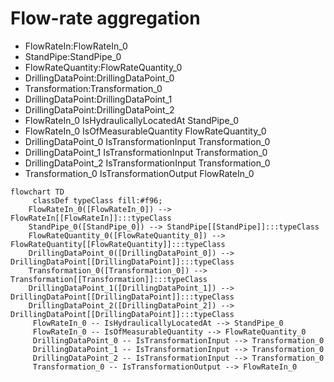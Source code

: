 # Flow-rate aggregation
- FlowRateIn:FlowRateIn_0
- StandPipe:StandPipe_0
- FlowRateQuantity:FlowRateQuantity_0
- DrillingDataPoint:DrillingDataPoint_0
- Transformation:Transformation_0
- DrillingDataPoint:DrillingDataPoint_1
- DrillingDataPoint:DrillingDataPoint_2
- FlowRateIn_0 IsHydraulicallyLocatedAt StandPipe_0
- FlowRateIn_0 IsOfMeasurableQuantity FlowRateQuantity_0
- DrillingDataPoint_0 IsTransformationInput Transformation_0
- DrillingDataPoint_1 IsTransformationInput Transformation_0
- DrillingDataPoint_2 IsTransformationInput Transformation_0
- Transformation_0 IsTransformationOutput FlowRateIn_0
```mermaid
flowchart TD
	 classDef typeClass fill:#f96;
	FlowRateIn_0([FlowRateIn_0]) --> FlowRateIn[[FlowRateIn]]:::typeClass
	StandPipe_0([StandPipe_0]) --> StandPipe[[StandPipe]]:::typeClass
	FlowRateQuantity_0([FlowRateQuantity_0]) --> FlowRateQuantity[[FlowRateQuantity]]:::typeClass
	DrillingDataPoint_0([DrillingDataPoint_0]) --> DrillingDataPoint[[DrillingDataPoint]]:::typeClass
	Transformation_0([Transformation_0]) --> Transformation[[Transformation]]:::typeClass
	DrillingDataPoint_1([DrillingDataPoint_1]) --> DrillingDataPoint[[DrillingDataPoint]]:::typeClass
	DrillingDataPoint_2([DrillingDataPoint_2]) --> DrillingDataPoint[[DrillingDataPoint]]:::typeClass
	 FlowRateIn_0 -- IsHydraulicallyLocatedAt --> StandPipe_0 
	 FlowRateIn_0 -- IsOfMeasurableQuantity --> FlowRateQuantity_0 
	 DrillingDataPoint_0 -- IsTransformationInput --> Transformation_0 
	 DrillingDataPoint_1 -- IsTransformationInput --> Transformation_0 
	 DrillingDataPoint_2 -- IsTransformationInput --> Transformation_0 
	 Transformation_0 -- IsTransformationOutput --> FlowRateIn_0 
```
